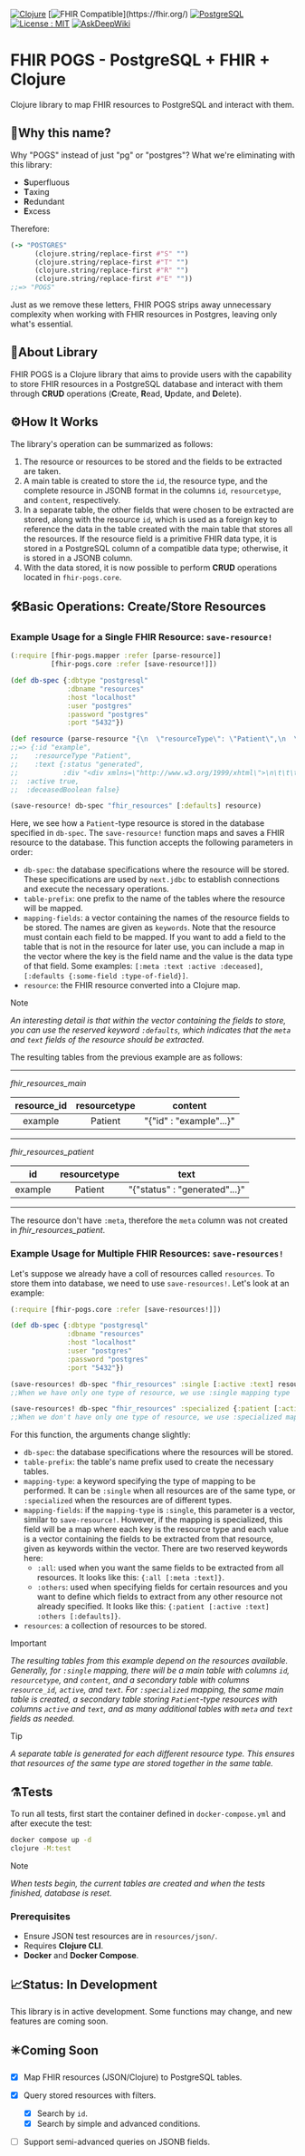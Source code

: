[![Clojure](https://img.shields.io/badge/clojure-1.12.1-blue?logo=clojure&logoColor=white)](https://clojure.org/) 
[![FHIR Compatible](https://img.shields.io/badge/FHIR-Compatible-orange?)](https://fhir.org/)
[![PostgreSQL](https://img.shields.io/badge/PostgreSQL-16.5-blue?logo=postgresql&logoColor=white)](https://www.postgresql.org/)
[![License : MIT](https://img.shields.io/badge/License-MIT-yellow.svg)](./LICENSE)
[![AskDeepWiki](https://deepwiki.com/badge.svg)](https://deepwiki.com/SamuelCarriles/fhir-pogs)
# FHIR POGS - PostgreSQL + FHIR + Clojure
Clojure library to map FHIR resources to PostgreSQL and interact with them.  
## 🤔Why this name?
Why "POGS" instead of just "pg" or "postgres"? What we're eliminating with this library: 
- **S**uperfluous
- **T**axing
- **R**edundant
- **E**xcess

Therefore: 
```clojure
(-> "POSTGRES" 
      (clojure.string/replace-first #"S" "")
      (clojure.string/replace-first #"T" "")
      (clojure.string/replace-first #"R" "")
      (clojure.string/replace-first #"E" ""))
;;=> "POGS"
```
Just as we remove these letters, FHIR POGS strips away unnecessary complexity when working with FHIR resources in Postgres, leaving only what's essential.

## 📑About Library
FHIR POGS is a Clojure library that aims to provide users with the capability to store FHIR resources in a PostgreSQL database and interact with them through **CRUD** operations (**C**reate, **R**ead, **U**pdate, and **D**elete).
## ⚙️How It Works
The library's operation can be summarized as follows:  

1. The resource or resources to be stored and the fields to be extracted are taken.  
2. A main table is created to store the `id`, the resource type, and the complete resource in JSONB format in the columns `id`, `resourcetype`, and `content`, respectively.  
3. In a separate table, the other fields that were chosen to be extracted are stored, along with the resource `id`, which is used as a foreign key to reference the data in the table created with the main table that stores all the resources. If the resource field is a primitive FHIR data type, it is stored in a PostgreSQL column of a compatible data type; otherwise, it is stored in a JSONB column.  
4. With the data stored, it is now possible to perform **CRUD** operations located in `fhir-pogs.core`.

## 🛠️Basic Operations: Create/Store Resources

### Example Usage for a Single FHIR Resource: `save-resource!`
```clj
(:require [fhir-pogs.mapper :refer [parse-resource]]
          [fhir-pogs.core :refer [save-resource!]])

(def db-spec {:dbtype "postgresql"
              :dbname "resources"
              :host "localhost"
              :user "postgres"
              :password "postgres"
              :port "5432"})

(def resource (parse-resource "{\n  \"resourceType\": \"Patient\",\n  \"id\": \"exampl\",\n  \"text\": {\n    \"status\": \"generated\",\n    \"div\": \"<div xmlns=\\\"http://www.w3.org/1999/xhtml\\\">\\n\\t\\t\\t<table>\\n\\t\\t\\t\\t<tbody>\\n\\t\\t\\t\\t\\t<tr>\\n\\t\\t\\t\\t\\t\\t<td>Name</td>\\n\\t\\t\\t\\t\\t\\t<td>Peter James \\n              <b>Chalmers</b> (&quot;Jim&quot;)\\n</td>\\n\\t\\t\\t\\t\\t</tr>\\n\\t\\t\\t\\t\\t</div>\"\n  },\n  \"active\": true,\n  \"deceasedBoolean\": false\n}\n"))
;;=> {:id "example",
;;    :resourceType "Patient",
;;    :text {:status "generated",
;;           :div "<div xmlns=\"http://www.w3.org/1999/xhtml\">\n\t\t\t<table>\n\t\t\t\t<tbody>\n\t\t\t\t\t<tr>\n\t\t\t\t\t\t<td>Name</td>\n\t\t\t\t\t\t<td>Peter James \n              <b>Chalmers</b> (&quot;Jim&quot;)\n</td>\n\t\t\t\t\t</tr>\n\t\t\t\t\t</div>"},
;;  :active true,
;;  :deceasedBoolean false}

(save-resource! db-spec "fhir_resources" [:defaults] resource)
```
Here, we see how a `Patient`-type resource is stored in the database specified in `db-spec`. The `save-resource!` function maps and saves a FHIR resource to the database. This function accepts the following parameters in order:  
- `db-spec`: the database specifications where the resource will be stored. These specifications are used by `next.jdbc` to establish connections and execute the necessary operations.  
- `table-prefix`: one prefix to the name of the tables where the resource will be mapped.  
- `mapping-fields`: a vector containing the names of the resource fields to be stored. The names are given as `keywords`. Note that the resource must contain each field to be mapped. If you want to add a field to the table that is not in the resource for later use, you can include a map in the vector where the key is the field name and the value is the data type of that field. Some examples: `[:meta :text :active :deceased]`, `[:defaults {:some-field :type-of-field}]`.  
- `resource`: the FHIR resource converted into a Clojure map.  

> [!NOTE]  
> *An interesting detail is that within the vector containing the fields to store, you can use the reserved keyword `:defaults`, which indicates that the `meta` and `text` fields of the resource should be extracted.*  

The resulting tables from the previous example are as follows:

---
*fhir_resources_main*

|resource_id|resourcetype|content|
|:-:|:----------:|:-----:|
|example|Patient|"{"id" : "example"...}"|
---
*fhir_resources_patient*

|id|resourcetype|text|
|:---------:|:--:|:--:|
|example|Patient|"{"status" : "generated"...}"|
---
The resource don't have `:meta`, therefore the `meta` column was not created in *fhir_resources_patient*.



### Example Usage for Multiple FHIR Resources: `save-resources!` 
Let's suppose we already have a coll of resources called `resources`. To store them into database, we need to use `save-resources!`. Let's look at an example:

```clj
(:require [fhir-pogs.core :refer [save-resources!]])

(def db-spec {:dbtype "postgresql"
              :dbname "resources"
              :host "localhost"
              :user "postgres"
              :password "postgres"
              :port "5432"})

(save-resources! db-spec "fhir_resources" :single [:active :text] resources)
;;When we have only one type of resource, we use :single mapping type

(save-resources! db-spec "fhir_resources" :specialized {:patient [:active :text] :others [:defaults]} resources)
;;When we don't have only one type of resource, we use :specialized mapping type
```
For this function, the arguments change slightly:  
- `db-spec`: the database specifications where the resources will be stored.  
- `table-prefix`: the table's name prefix used to create the necessary tables.  
- `mapping-type`: a keyword specifying the type of mapping to be performed. It can be `:single` when all resources are of the same type, or `:specialized` when the resources are of different types.  
- `mapping-fields`: if the `mapping-type` is `:single`, this parameter is a vector, similar to `save-resource!`. However, if the mapping is specialized, this field will be a map where each key is the resource type and each value is a vector containing the fields to be extracted from that resource, given as keywords within the vector. There are two reserved keywords here:  
  - `:all`: used when you want the same fields to be extracted from all resources. It looks like this: `{:all [:meta :text]}`.  
  - `:others`: used when specifying fields for certain resources and you want to define which fields to extract from any other resource not already specified. It looks like this: `{:patient [:active :text] :others [:defaults]}`.  
- `resources`: a collection of resources to be stored.  

> [!IMPORTANT]  
> *The resulting tables from this example depend on the resources available. Generally, for `:single` mapping, there will be a main table with columns `id`, `resourcetype`, and `content`, and a secondary table with columns `resource_id`, `active`, and `text`. For `:specialized` mapping, the same main table is created, a secondary table storing `Patient`-type resources with columns `active` and `text`, and as many additional tables with `meta` and `text` fields as needed.*  

> [!TIP]  
> *A separate table is generated for each different resource type. This ensures that resources of the same type are stored together in the same table.*  

## ⚗️Tests
To run all tests, first start the container defined in `docker-compose.yml` and after execute the test:
```bash
docker compose up -d
clojure -M:test
```
>[!NOTE]
>*When tests begin, the current tables are created and when the tests finished, database is reset.*
### Prerequisites
- Ensure JSON test resources are in `resources/json/`.
- Requires **Clojure CLI**.
- **Docker** and **Docker Compose**.
## 📈Status: In Development
This library is in active development. Some functions may change, and new features are coming soon.  

## ✴️Coming Soon  
- [X] Map FHIR resources (JSON/Clojure) to PostgreSQL tables.  
- [X] Query stored resources with filters.  
  - [x] Search by `id`.  
  - [x] Search by simple and advanced conditions.    
- [ ] Support semi-advanced queries on JSONB fields.  
  
